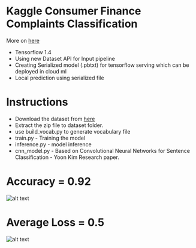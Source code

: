 # Kaggle Consumer Finance Complaints Classification

More on [here](https://www.kaggle.com/cfpb/us-consumer-finance-complaints)

- Tensorflow 1.4
- Using new Dataset API for Input pipeline
- Creating Serialized model (.pbtxt) for tensorflow serving which can be deployed in cloud ml
- Local prediction using serialized file

# Instructions

- Download the dataset from [here](https://drive.google.com/open?id=1j9d1zyEaxVRwTm2zjOiQdJ5SxcusvZ_N)
- Extract the zip file to dataset folder.
- use build_vocab.py to generate vocabulary file
- train.py - Training the model
- inference.py - model inference
- cnn_model.py - Based on Convolutional Neural Networks for Sentence Classification - Yoon Kim Research paper.

Accuracy = 0.92
===============
![alt text](https://github.com/KishoreKarunakaran/CloudML-Serving/blob/master/text/finance-complaints/images/Accuracy.PNG)

Average Loss = 0.5
=====================
![alt text](https://github.com/KishoreKarunakaran/CloudML-Serving/blob/master/text/finance-complaints/images/Loss.PNG)
